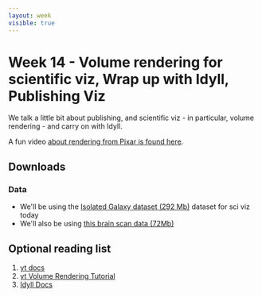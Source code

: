 ```yaml
---
layout: week
visible: true
---
```


# Week 14 - Volume rendering for scientific viz, Wrap up with Idyll, Publishing Viz

We talk a little bit about publishing, and scientific viz - in particular, volume rendering - and carry on with Idyll.

A fun video [about rendering from Pixar is found here](https://www.youtube.com/watch?v=NEzJH-JrAdw).

## Downloads

### Data

 * We'll be using the <a href="http://yt-project.org/data/IsolatedGalaxy.tar.gz" download>Isolated Galaxy dataset (292 Mb)</a> dataset for sci viz today
 * We'll also be using <a href="https://uiuc-ischool-dataviz.github.io/spring2019online/week05/data/single_dicom.h5" download>this brain scan data (72Mb)</a>

## Optional reading list

 1. <a href="https://yt-project.org/">yt docs</a> 
 1. <a href="https://yt-project.org/doc/visualizing/volume_rendering.html">yt Volume Rendering Tutorial</a> 
 1. <a href="https://idyll-lang.org/docs"> Idyll Docs</a>
